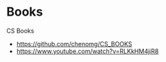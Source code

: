 
# Books

CS Books
- https://github.com/chenomg/CS_BOOKS
- https://www.youtube.com/watch?v=RLKkHM4jiR8

